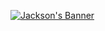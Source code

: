 [![Jackson's Banner](https://user-images.githubusercontent.com/53205189/117752570-038afe80-b1e5-11eb-9a59-c2f2600b53d6.png)](https://jacksonchen.dev)
